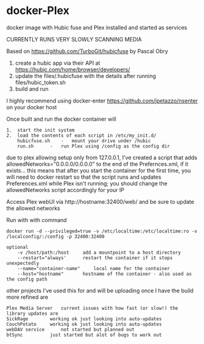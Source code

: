 # docker-Plex
docker image with Hubic fuse and Plex installed and started as services 

CURRENTLY RUNS VERY SLOWLY SCANNING MEDIA


Based on https://github.com/TurboGit/hubicfuse by Pascal Obry

1. create a hubic app via their API at https://hubic.com/home/browser/developers/
2. update the files/.hubicfuse with the details after running files/hubic_token.sh
3. build and run

I highly recommend using docker-enter https://github.com/jpetazzo/nsenter on your docker host

Once built and run the docker container will

	1.	start the init system
	2.	load the contents of each script in /etc/my_init.d/ 
		hubicfuse.sh	-	mount your drive under /hubic
		run.sh		- 	run Plex using /config as the config dir

due to plex allowing setup only from 127.0.0.1, I've created a script that adds allowedNetworks="0.0.0.0/0.0.0.0" to the end of the Prefernces.xml, if it exists... this means that after you start the container for the first time, you will need to docker restart <container> so that the script runs and updates Preferences.xml while Plex isn't running; you should change the allowedNetworks script accordingly for your IP 


Access Plex webUI via http://hostname:32400/web/ and be sure to update the allowed networks

Run with with command
	
	docker run -d --privileged=true -v /etc/localtime:/etc/localtime:ro -v /localconfig/:/config -p 32400:32400

	optional
		-v /host/path:/host		add a mountpoint to a host directory
		--restart="always'		restart the container if it stops unexpectedly
		--name="container-name"		local name for the container
		--host="hostname"		hostname of the container - also used as the config path


other projects I've used this for and will be uploading once I have the build more refined are

	Plex Media Server	current issues with how fast (or slow!) the library updates are
	SickRage		working ok just looking into auto-updates
	CouchPotato		working ok just looking into auto-updates
	webDAV service		not started but planned out
	btSync			just started but alot of bugs to work out

